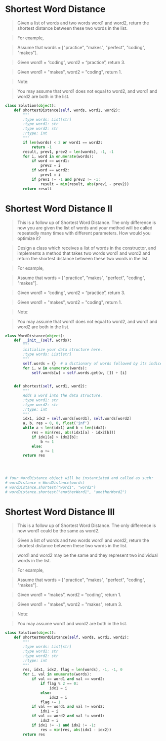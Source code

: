 # Shortest Word Distance

> Given a list of words and two words word1 and word2, return the shortest distance between these two words in the list.

> For example,

> Assume that words = ["practice", "makes", "perfect", "coding", "makes"].

> Given word1 = “coding”, word2 = “practice”, return 3.

> Given word1 = "makes", word2 = "coding", return 1.

> Note:

> You may assume that word1 does not equal to word2, and word1 and word2 are both in the list.

```Python
class Solution(object):
    def shortestDistance(self, words, word1, word2):
        """
        :type words: List[str]
        :type word1: str
        :type word2: str
        :rtype: int
        """
        if len(words) < 2 or word1 == word2:
            return -1
        result, prev1, prev2 = len(words), -1, -1
        for i, word in enumerate(words):
            if word == word1:
                prev2 = i
            if word == word2:
                prev1 = i
            if prev1 != -1 and prev2 != -1:
                result = min(result, abs(prev1 - prev2))
        return result
```

# Shortest Word Distance II

> This is a follow up of Shortest Word Distance. The only difference is now you are given the list of words and your method will be called repeatedly many times with different parameters. How would you optimize it?

> Design a class which receives a list of words in the constructor, and implements a method that takes two words word1 and word2 and return the shortest distance between these two words in the list.

> For example,

> Assume that words = ["practice", "makes", "perfect", "coding", "makes"].

> Given word1 = “coding”, word2 = “practice”, return 3.

> Given word1 = "makes", word2 = "coding", return 1.

> Note:

> You may assume that word1 does not equal to word2, and word1 and word2 are both in the list.

```Python
class WordDistance(object):
    def __init__(self, words):
        """
        initialize your data structure here.
        :type words: List[str]
        """
        self.words = {}  # a dictionary of words followed by its indices
        for i, w in enumerate(words):
            self.words[w] = self.words.get(w, []) + [i]
        

    def shortest(self, word1, word2):
        """
        Adds a word into the data structure.
        :type word1: str
        :type word2: str
        :rtype: int
        """
        idx1, idx2 = self.words[word1], self.words[word2]
        a, b, res = 0, 0, float('inf')
        while a < len(idx1) and b < len(idx2):
            res = min(res, abs(idx1[a] - idx2[b]))
            if idx1[a] > idx2[b]:
                b += 1
            else:
                a += 1
        return res
        
        


# Your WordDistance object will be instantiated and called as such:
# wordDistance = WordDistance(words)
# wordDistance.shortest("word1", "word2")
# wordDistance.shortest("anotherWord1", "anotherWord2")  
```

# Shortest Word Distance III

> This is a follow up of Shortest Word Distance. The only difference is now word1 could be the same as word2.

> Given a list of words and two words word1 and word2, return the shortest distance between these two words in the list.

> word1 and word2 may be the same and they represent two individual words in the list.

> For example,

> Assume that words = ["practice", "makes", "perfect", "coding", "makes"].

> Given word1 = “makes”, word2 = “coding”, return 1.

> Given word1 = "makes", word2 = "makes", return 3.

> Note:

> You may assume word1 and word2 are both in the list.

```Python
class Solution(object):
    def shortestWordDistance(self, words, word1, word2):
        """
        :type words: List[str]
        :type word1: str
        :type word2: str
        :rtype: int
        """
        res, idx1, idx2, flag = len(words), -1, -1, 0
        for i, val in enumerate(words):
            if val == word1 and val == word2:
                if flag % 2 == 0:
                    idx1 = i
                else:
                    idx2 = i
                flag += 1
            if val == word1 and val != word2:
                idx1 = i
            if val == word2 and val != word1:
                idx2 = i
            if idx1 != -1 and idx2 != -1:
                res = min(res, abs(idx1 - idx2))
        return res
```
